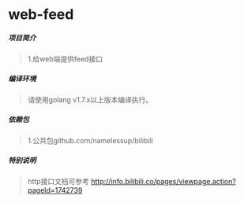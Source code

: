 # web-feed

##### 项目简介
> 1.给web端提供feed接口

##### 编译环境
> 请使用golang v1.7.x以上版本编译执行。  

##### 依赖包
> 1.公共包github.com/namelessup/bilibili  

##### 特别说明  
> http接口文档可参考 http://info.bilibili.co/pages/viewpage.action?pageId=1742739

